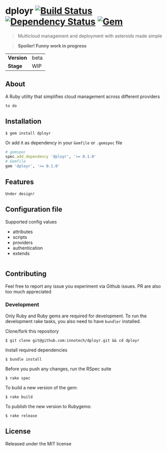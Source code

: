 # dployr [![Build Status](https://secure.travis-ci.org/innotech/dployr.png?branch=master)][travis] [![Dependency Status](https://gemnasium.com/innotech/dployr.png)][gemnasium] [![Gem](https://badge.fury.io/js/dployr.png)][gem]

[travis]: http://travis-ci.org/innotech/dployr
[gemnasium]: https://gemnasium.com/innotech/dployr
[gem]: http://rubygems.org/gems/dployr

> Multicloud management and deployment with asteroids made simple

> **Spoiler! Funny work in progress**

<table>
<tr>
<td><b>Version</b></td><td>beta</td>
</tr>
<tr>
<td><b>Stage</b></td><td>WIP</td>
</tr>
</table>

## About

A Ruby utility that simplifies cloud management across different providers

`to do`

## Installation

```
$ gem install dployr
```

Or add it as dependency in your `Gemfile` or `.gemspec` file
```ruby
# gemspec
spec.add_dependency 'dployr', '>= 0.1.0'
# Gemfile
gem 'dployr', '>= 0.1.0'
```

## Features

`Under design!`

## Configuration file

Supported config values

- attributes
- scripts
- providers
- authentication
- extends

```yaml

```

## Contributing

Feel free to report any issue you experiment via Github issues.
PR are also too much appreciated

### Development

Only Ruby and Ruby gems are required for development.
To run the development rake tasks, you also need to have `bundler` installed.

Clone/fork this repository
```
$ git clone git@github.com:innotech/dployr.git && cd dployr
```

Install required dependencies
```
$ bundle install
```

Before you push any changes, run the RSpec suite
```
$ rake spec
```

To build a new version of the gem:
```
$ rake build
````

To publish the new version to Rubygems:
```
$ rake release
```

## License

Released under the MIT license
